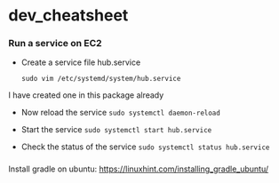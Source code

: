 # dev_cheatsheet
### Run a service on EC2
* Create a service file hub.service
  
  `sudo vim /etc/systemd/system/hub.service`
  
I have created one in this package already
  
* Now reload the service
`sudo systemctl daemon-reload`

* Start the service
`sudo systemctl start hub.service`

* Check the status of the service
`sudo systemctl status hub.service`

### 
Install gradle on ubuntu: https://linuxhint.com/installing_gradle_ubuntu/

